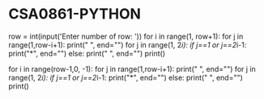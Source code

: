 # CSA0861-PYTHON
row = int(input('Enter number of row: '))
for i in range(1, row+1):
    for j in range(1,row-i+1):
        print(" ", end="")
    for j in range(1, 2*i):
        if j==1 or j==2*i-1:
            print("*", end="")
        else:
            print(" ", end="")
    print()

for i in range(row-1,0, -1):
    for j in range(1,row-i+1):
        print(" ", end="")
    for j in range(1, 2*i):
        if j==1 or j==2*i-1:
            print("*", end="")
        else:
            print(" ", end="")
    print()
